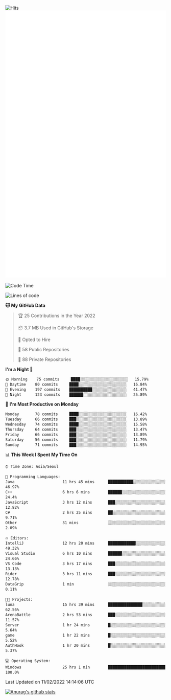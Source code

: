 ![Hits](https://hits.seeyoufarm.com/api/count/incr/badge.svg?url=https%3A%2F%2Fgithub.com%2Fkokose1234&count_bg=%2379C83D&title_bg=%23555555&icon=apple.svg&icon_color=%23E7E7E7&title=hits&edge_flat=false)
<br/>
![Metrics](https://github.com/kokose1234/kokose1234/blob/main/github-metrics.svg)

<!--START_SECTION:waka-->
![Code Time](http://img.shields.io/badge/Code%20Time-462%20hrs%205%20mins-blue)

![Lines of code](https://img.shields.io/badge/From%20Hello%20World%20I%27ve%20Written-8%20Million%20lines%20of%20code-blue)

**🐱 My GitHub Data** 

> 🏆 25 Contributions in the Year 2022
 > 
> 📦 3.7 MB Used in GitHub's Storage 
 > 
> 💼 Opted to Hire
 > 
> 📜 58 Public Repositories 
 > 
> 🔑 88 Private Repositories  
 > 
**I'm a Night 🦉** 

```text
🌞 Morning    75 commits     ████░░░░░░░░░░░░░░░░░░░░░   15.79% 
🌆 Daytime    80 commits     ████░░░░░░░░░░░░░░░░░░░░░   16.84% 
🌃 Evening    197 commits    ██████████░░░░░░░░░░░░░░░   41.47% 
🌙 Night      123 commits    ██████░░░░░░░░░░░░░░░░░░░   25.89%

```
📅 **I'm Most Productive on Monday** 

```text
Monday       78 commits     ████░░░░░░░░░░░░░░░░░░░░░   16.42% 
Tuesday      66 commits     ███░░░░░░░░░░░░░░░░░░░░░░   13.89% 
Wednesday    74 commits     ████░░░░░░░░░░░░░░░░░░░░░   15.58% 
Thursday     64 commits     ███░░░░░░░░░░░░░░░░░░░░░░   13.47% 
Friday       66 commits     ███░░░░░░░░░░░░░░░░░░░░░░   13.89% 
Saturday     56 commits     ███░░░░░░░░░░░░░░░░░░░░░░   11.79% 
Sunday       71 commits     ███░░░░░░░░░░░░░░░░░░░░░░   14.95%

```


📊 **This Week I Spent My Time On** 

```text
⌚︎ Time Zone: Asia/Seoul

💬 Programming Languages: 
Java                     11 hrs 45 mins      ███████████░░░░░░░░░░░░░░   46.97% 
C++                      6 hrs 6 mins        ██████░░░░░░░░░░░░░░░░░░░   24.4% 
JavaScript               3 hrs 12 mins       ███░░░░░░░░░░░░░░░░░░░░░░   12.82% 
C#                       2 hrs 25 mins       ██░░░░░░░░░░░░░░░░░░░░░░░   9.71% 
Other                    31 mins             ░░░░░░░░░░░░░░░░░░░░░░░░░   2.09%

🔥 Editors: 
IntelliJ                 12 hrs 20 mins      ████████████░░░░░░░░░░░░░   49.32% 
Visual Studio            6 hrs 10 mins       ██████░░░░░░░░░░░░░░░░░░░   24.66% 
VS Code                  3 hrs 17 mins       ███░░░░░░░░░░░░░░░░░░░░░░   13.13% 
Rider                    3 hrs 11 mins       ███░░░░░░░░░░░░░░░░░░░░░░   12.78% 
DataGrip                 1 min               ░░░░░░░░░░░░░░░░░░░░░░░░░   0.11%

🐱‍💻 Projects: 
luna                     15 hrs 39 mins      ███████████████░░░░░░░░░░   62.56% 
ArenaBattle              2 hrs 53 mins       ███░░░░░░░░░░░░░░░░░░░░░░   11.57% 
Server                   1 hr 24 mins        █░░░░░░░░░░░░░░░░░░░░░░░░   5.64% 
game                     1 hr 22 mins        █░░░░░░░░░░░░░░░░░░░░░░░░   5.52% 
AuthHook                 1 hr 20 mins        █░░░░░░░░░░░░░░░░░░░░░░░░   5.37%

💻 Operating System: 
Windows                  25 hrs 1 min        █████████████████████████   100.0%

```


 Last Updated on 11/02/2022 14:14:06 UTC
<!--END_SECTION:waka-->

[![Anurag's github stats](https://github-readme-stats.vercel.app/api?username=kokose1234&theme=dracula)](https://github.com/anuraghazra/github-readme-stats)



	
